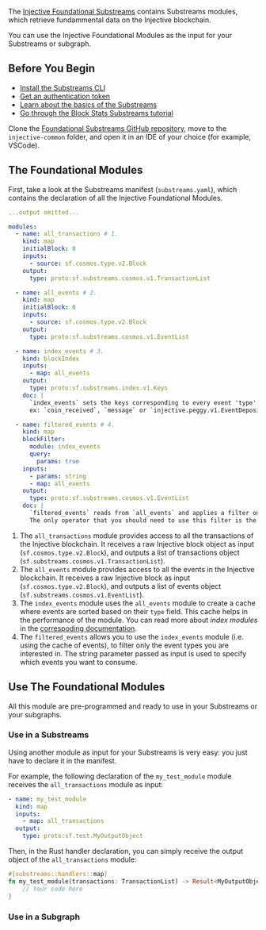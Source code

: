The [Injective Foundational Substreams](https://github.com/streamingfast/substreams-foundational-modules/injective-common) contains Substreams modules, which retrieve fundammental data on the Injective blockchain.

You can use the Injective Foundational Modules as the input for your Substreams or subgraph.

## Before You Begin

- [Install the Substreams CLI](../../../common/installing-the-cli.md)
- [Get an authentication token](../../../common/authentication.md)
- [Learn about the basics of the Substreams](../../../common/manifest-modules.md)
- [Go through the Block Stats Substreams tutorial](./block-stats.md)

Clone the [Foundational Substreams GitHub repository](https://github.com/streamingfast/substreams-foundational-modules), move to the `injective-common` folder, and open it in an IDE of your choice (for example, VSCode).

## The Foundational Modules

First, take a look at the Substreams manifest (`substreams.yaml`), which contains the declaration of all the Injective Foundational Modules.

```yaml
...output omitted...

modules:
  - name: all_transactions # 1.
    kind: map
    initialBlock: 0
    inputs:
      - source: sf.cosmos.type.v2.Block
    output:
      type: proto:sf.substreams.cosmos.v1.TransactionList

  - name: all_events # 2.
    kind: map
    initialBlock: 0
    inputs:
      - source: sf.cosmos.type.v2.Block
    output:
      type: proto:sf.substreams.cosmos.v1.EventList

  - name: index_events # 3.
    kind: blockIndex
    inputs:
      - map: all_events
    output:
      type: proto:sf.substreams.index.v1.Keys
    doc: |
      `index_events` sets the keys corresponding to every event 'type' 
      ex: `coin_received`, `message` or `injective.peggy.v1.EventDepositClaim`

  - name: filtered_events # 4.
    kind: map
    blockFilter:
      module: index_events
      query:
        params: true
    inputs:
      - params: string
      - map: all_events
    output:
      type: proto:sf.substreams.cosmos.v1.EventList
    doc: |
      `filtered_events` reads from `all_events` and applies a filter on the event types, only outputing the events that match the filter. 
      The only operator that you should need to use this filter is the logical or `||`, because each event can only match one type.
```
1. The `all_transactions` module provides access to all the transactions of the Injective blockchain.
It receives a raw Injective block object as input (`sf.cosmos.type.v2.Block`), and outputs a list of transactions object (`sf.substreams.cosmos.v1.TransactionList`).
2. The `all_events` module provides access to all the events in the Injective blockchain.
It receives a raw Injective block as input (`sf.cosmos.type.v2.Block`), and outputs a list of events object (`sf.substreams.cosmos.v1.EventList`).
3. The `index_events` module uses the `all_events` module to create a cache where events are sorted based on their `type` field. This cache helps in the performance of the module. You can read more about _index modules_ in the [correspoding documentation](../../../develop/indexes).
4. The `filtered_events` allows you to use the `index_events` module (i.e. using the cache of events), to filter only the event types you are interested in.
The string parameter passed as input is used to specify which events you want to consume.

## Use The Foundational Modules

All this module are pre-programmed and ready to use in your Substreams or your subgraphs.

### Use in a Substreams

Using another module as input for your Substreams is very easy: you just have to declare it in the manifest.

For example, the following declaration of the `my_test_module` module receives the `all_transactions` module as input:

```yaml
- name: my_test_module
  kind: map
  inputs:
    - map: all_transactions
  output:
    type: proto:sf.test.MyOutputObject
```

Then, in the Rust handler declaration, you can simply receive the output object of the `all_transactions` module:

```rust
#[substreams::handlers::map]
fn my_test_module(transactions: TransactionList) -> Result<MyOutputObject, Error> {
    // Your code here
}
```

### Use in a Subgraph